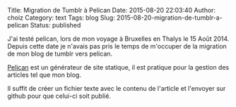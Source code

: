 Title: Migration de Tumblr à Pelican
Date: 2015-08-20 22:03:40
Author: choiz
Category: text
Tags: blog
Slug: 2015-08-20-migration-de-tumblr-a-pelican
Status: published

J'ai testé pelican, lors de mon voyage à Bruxelles en Thalys le 15 Août
2014. Depuis cette date je n'avais pas pris le temps de m'occuper de la
migration de mon blog de tumblr vers pelican.

[Pelican](http://blog.getpelican.com/) est un générateur de site
statique, il est pratique pour la gestion des articles tel que mon blog.

Il suffit de créer un fichier texte avec le contenu de l'article et
l'envoyer sur github pour que celui-ci soit publié.
